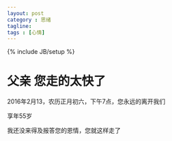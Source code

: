 ```yaml
---
layout: post
category : 思绪
tagline: 
tags : [心情]
---
```

{% include JB/setup %}

# 父亲 您走的太快了

2016年2月13，农历正月初六，下午7点，您永远的离开我们

享年55岁

我还没来得及报答您的恩情，您就这样走了



